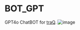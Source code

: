 # BOT_GPT
GPT4o ChatBOT for [traQ](https://github.com/traPtitech/traQ).
![image](https://github.com/traPtitech/BOT_GPT/assets/17543997/2031edcb-7f7e-4788-ac5f-7d42335fbca8)
